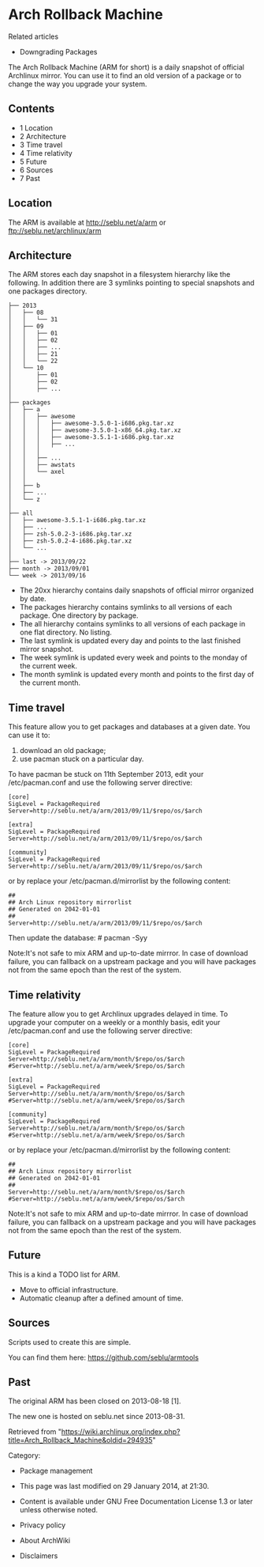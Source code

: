 Arch Rollback Machine
=====================

Related articles

-   Downgrading Packages

The Arch Rollback Machine (ARM for short) is a daily snapshot of
official Archlinux mirror. You can use it to find an old version of a
package or to change the way you upgrade your system.

Contents
--------

-   1 Location
-   2 Architecture
-   3 Time travel
-   4 Time relativity
-   5 Future
-   6 Sources
-   7 Past

Location
--------

The ARM is available at http://seblu.net/a/arm or
ftp://seblu.net/archlinux/arm

Architecture
------------

The ARM stores each day snapshot in a filesystem hierarchy like the
following. In addition there are 3 symlinks pointing to special
snapshots and one packages directory.

    ├── 2013
    │   ├── 08
    │   │   └── 31
    │   ├── 09
    │   │   ├── 01
    │   │   ├── 02
    │   │   ├── ...
    │   │   ├── 21
    │   │   └── 22
    │   └── 10
    │       ├── 01
    │       ├── 02
    │       ├── ...
    │
    ├── packages
    │   ├── a
    │   │   ├── awesome
    │   │   │   ├── awesome-3.5.0-1-i686.pkg.tar.xz
    │   │   │   ├── awesome-3.5.0-1-x86_64.pkg.tar.xz
    │   │   │   ├── awesome-3.5.1-1-i686.pkg.tar.xz
    │   │   │   ├── ...
    │   │   │ 
    │   │   ├── ...
    │   │   ├── awstats
    │   │   └── axel
    │   │   
    │   ├── b
    │   ├── ...
    │   └── z
    │
    ├── all
    │   ├── awesome-3.5.1-1-i686.pkg.tar.xz
    │   ├── ...
    │   ├── zsh-5.0.2-3-i686.pkg.tar.xz
    │   ├── zsh-5.0.2-4-i686.pkg.tar.xz
    │   └── ...
    │
    ├── last -> 2013/09/22
    ├── month -> 2013/09/01
    └── week -> 2013/09/16

-   The 20xx hierarchy contains daily snapshots of official mirror
    organized by date.
-   The packages hierarchy contains symlinks to all versions of each
    package. One directory by package.
-   The all hierarchy contains symlinks to all versions of each package
    in one flat directory. No listing.
-   The last symlink is updated every day and points to the last
    finished mirror snapshot.
-   The week symlink is updated every week and points to the monday of
    the current week.
-   The month symlink is updated every month and points to the first day
    of the current month.

Time travel
-----------

This feature allow you to get packages and databases at a given date.
You can use it to:

1.  download an old package;
2.  use pacman stuck on a particular day.

To have pacman be stuck on 11th September 2013, edit your
/etc/pacman.conf and use the following server directive:

    [core]
    SigLevel = PackageRequired
    Server=http://seblu.net/a/arm/2013/09/11/$repo/os/$arch

    [extra]
    SigLevel = PackageRequired
    Server=http://seblu.net/a/arm/2013/09/11/$repo/os/$arch

    [community]
    SigLevel = PackageRequired
    Server=http://seblu.net/a/arm/2013/09/11/$repo/os/$arch

or by replace your /etc/pacman.d/mirrorlist by the following content:

    ##                                                                              
    ## Arch Linux repository mirrorlist                                             
    ## Generated on 2042-01-01                                                      
    ##
    Server=http://seblu.net/a/arm/2013/09/11/$repo/os/$arch

Then update the database: # pacman -Syy

Note:It's not safe to mix ARM and up-to-date mirrror. In case of
download failure, you can fallback on a upstream package and you will
have packages not from the same epoch than the rest of the system.

Time relativity
---------------

The feature allow you to get Archlinux upgrades delayed in time. To
upgrade your computer on a weekly or a monthly basis, edit your
/etc/pacman.conf and use the following server directive:

    [core]
    SigLevel = PackageRequired
    Server=http://seblu.net/a/arm/month/$repo/os/$arch
    #Server=http://seblu.net/a/arm/week/$repo/os/$arch

    [extra]
    SigLevel = PackageRequired
    Server=http://seblu.net/a/arm/month/$repo/os/$arch
    #Server=http://seblu.net/a/arm/week/$repo/os/$arch

    [community]
    SigLevel = PackageRequired
    Server=http://seblu.net/a/arm/month/$repo/os/$arch
    #Server=http://seblu.net/a/arm/week/$repo/os/$arch

or by replace your /etc/pacman.d/mirrorlist by the following content:

    ##                                                                              
    ## Arch Linux repository mirrorlist                                             
    ## Generated on 2042-01-01                                                      
    ##
    Server=http://seblu.net/a/arm/month/$repo/os/$arch
    #Server=http://seblu.net/a/arm/week/$repo/os/$arch

Note:It's not safe to mix ARM and up-to-date mirrror. In case of
download failure, you can fallback on a upstream package and you will
have packages not from the same epoch than the rest of the system.

Future
------

This is a kind a TODO list for ARM.

-   Move to official infrastructure.
-   Automatic cleanup after a defined amount of time.

Sources
-------

Scripts used to create this are simple.

You can find them here: https://github.com/seblu/armtools

Past
----

The original ARM has been closed on 2013-08-18 [1].

The new one is hosted on seblu.net since 2013-08-31.

Retrieved from
"https://wiki.archlinux.org/index.php?title=Arch_Rollback_Machine&oldid=294935"

Category:

-   Package management

-   This page was last modified on 29 January 2014, at 21:30.
-   Content is available under GNU Free Documentation License 1.3 or
    later unless otherwise noted.
-   Privacy policy
-   About ArchWiki
-   Disclaimers
